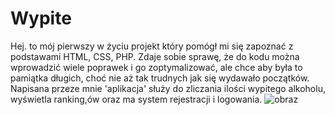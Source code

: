 # Wypite
Hej. to mój pierwszy w życiu projekt który pomógł mi się zapoznać z podstawami HTML, CSS, PHP. Zdaje sobie sprawę, że do kodu można wprowadzić wiele poprawek i go zoptymalizować, ale chce aby była to pamiątka długich, choć nie aż tak trudnych jak się wydawało początków. Napisana przeze mnie 'aplikacja' służy do zliczania ilości wypitego alkoholu, wyświetla ranking,ów oraz ma system rejestracji i logowania.
![obraz](https://user-images.githubusercontent.com/122903199/227250889-0c5693a0-6631-4341-b9da-4c65a75e422c.png)
